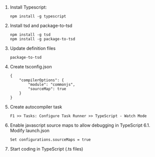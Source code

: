 1. Install Typescript:
    ```
    npm install -g typescript
    ```    
    
2. Install tsd and package-to-tsd
    ```
    npm install -g tsd
    npm install -g package-to-tsd
    ```
    
3. Update definition files
    ```    
    package-to-tsd 
    ```

4. Create tsconfig.json
    ```
    {
        "compilerOptions": {
            "module": "commonjs",
            "sourceMap": true
        }    
    }
    ```

5. Create autocompiler task
    ```
    F1 >> Tasks: Configure Task Runner >> TypeScript - Watch Mode
    ```
    
6. Enable javascript source maps to allow debugging in TypeScript
    6.1. Modify launch.json
    ```
    Set configurations.sourceMaps = true
    ```        

7. Start coding in TypeScript (.ts files)
